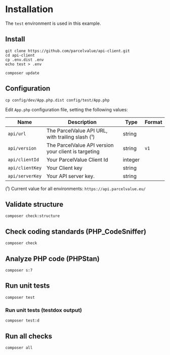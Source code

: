 # Installation

The `test` environment is used in this example.

## Install
```
git clone https://github.com/parcelvalue/api-client.git
cd api-client
cp .env.dist .env
echo test > .env

composer update
```

## Configuration
```
cp config/dev/App.php.dist config/test/App.php
```
Edit `App.php` configuration file, setting the following values:

| Name            | Description                                          | Type    | Format |
|-----------------|------------------------------------------------------|---------|--------|
| `api/url`       | The ParcelValue API URL, with trailing slash (¹)     | string  |        |
| `api/version`   | The ParcelValue API version your client is targeting | string  |  `v1`  |
| `api/clientId`  | Your ParcelValue Client Id                           | integer |        |
| `api/clientKey` | Your Client key                                      | string  |        |
| `api/serverKey` | Your API server key.                                 | string  |        |


(¹) Current value for all environments: `https://api.parcelvalue.eu/`

## Validate structure
```
composer check:structure
```

## Check coding standards (PHP_CodeSniffer)
```
composer check
```

## Analyze PHP code (PHPStan)
```
composer s:7
```

## Run unit tests
```
composer test
```

### Run unit tests (testdox output)
```
composer test:d
```

## Run all checks
```
composer all
```
